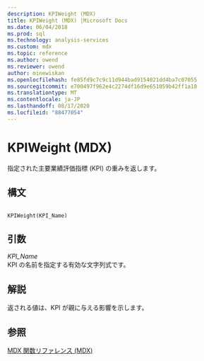 ```yaml
---
description: KPIWeight (MDX)
title: KPIWeight (MDX) |Microsoft Docs
ms.date: 06/04/2018
ms.prod: sql
ms.technology: analysis-services
ms.custom: mdx
ms.topic: reference
ms.author: owend
ms.reviewer: owend
author: minewiskan
ms.openlocfilehash: fe85fd9c7c9c11d944bad9154021dd4ba7c07055
ms.sourcegitcommit: e700497f962e4c2274df16d9e651059b42ff1a10
ms.translationtype: MT
ms.contentlocale: ja-JP
ms.lasthandoff: 08/17/2020
ms.locfileid: "88477054"
---
```

# <a name="kpiweight-mdx"></a>KPIWeight (MDX)


  指定された主要業績評価指標 (KPI) の重みを返します。  
  
## <a name="syntax"></a>構文  
  
```  
  
KPIWeight(KPI_Name)  
```  
  
## <a name="arguments"></a>引数  
 *KPI_Name*  
 KPI の名前を指定する有効な文字列式です。  
  
## <a name="remarks"></a>解説  
 返される値は、KPI が親に与える影響を示します。  
  
## <a name="see-also"></a>参照  
 [MDX 関数リファレンス &#40;MDX&#41;](../mdx/mdx-function-reference-mdx.md)  
  
  

